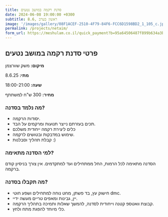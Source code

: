 ```yaml
---
title: סדנת רקמה במושב נטעים
date: 2024-06-08 19:00:00 +0300
subtitle: 8.6, ראשון בערב
image: '/images/gallery/08F1ACEF-2510-4F79-84F6-FCC6D1598BD2_1_105_c.jpeg'
permalink: /projects/netaim/
form_url: https://meshulam.co.il/quick_payment?b=95a64506487f899b634a3b884fa4245e
---
```


## פרטי סדנת רקמה במושב נטעים

**מיקום:** משק שוורצמן

**מתי:** 8.6.25

**שעה:** 18:00-21:00

**מחיר:** 300 ש"ח למשתתף  

### מה נלמד בסדנה?

- יסודות הרקמה.
- תכים בעזרתם נייצר תנועות ומרקמים על הבד.
- כלים ליצירת רקמה ייחודית משלכם
- שימוש במדבקות ובטושים לרקמה.
- קבלת תהליך וסבלנות :)

### למי הסדנה מתאימה?

הסדנה מתאימה לכל הרמות, החל ממתחילים ועד למתקדמים. אין צורך בניסיון קודם ברקמה.

### מה תקבלו בסדנה?

- חישוק עץ, בד פשתן, מחט נוחה למתחילים ושפע חוטי dmc.
- יין, גבינות ומאפים טריים מעשה ידיי.
- קבוצת וואטספ קטנה וייחודית לסדנה, להמשך שאלות ותמיכה בתהליך הרקמה.
- כלי מיוחד להפגת מתח ולחץ.

